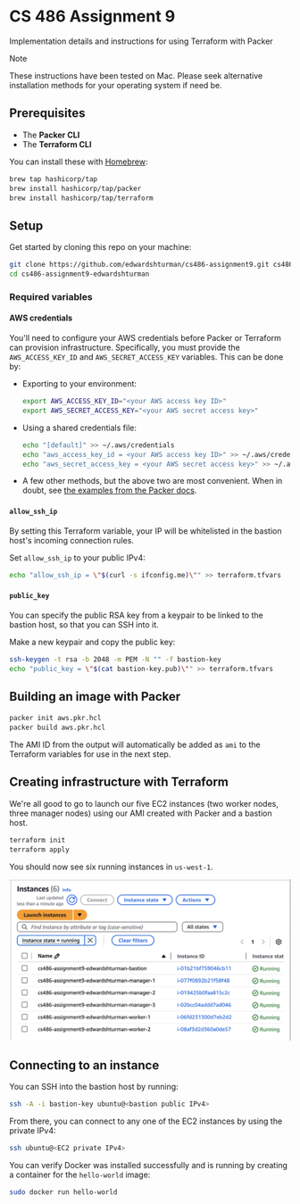 # CS 486 Assignment 9

Implementation details and instructions for using Terraform with Packer

> [!NOTE]
> These instructions have been tested on Mac. Please seek alternative installation methods for your operating system if need be.

## Prerequisites

- The **Packer CLI**
- The **Terraform CLI**

You can install these with [Homebrew](https://brew.sh):

```zsh
brew tap hashicorp/tap
brew install hashicorp/tap/packer
brew install hashicorp/tap/terraform
```

## Setup

Get started by cloning this repo on your machine:

```zsh
git clone https://github.com/edwardshturman/cs486-assignment9.git cs486-assignment9-edwardshturman
cd cs486-assignment9-edwardshturman
```

### Required variables

#### AWS credentials

You'll need to configure your AWS credentials before Packer or Terraform can provision infrastructure. Specifically, you must provide the `AWS_ACCESS_KEY_ID` and `AWS_SECRET_ACCESS_KEY` variables. This can be done by:

- Exporting to your environment:

  ```zsh
  export AWS_ACCESS_KEY_ID="<your AWS access key ID>"
  export AWS_SECRET_ACCESS_KEY="<your AWS secret access key>"
  ```

- Using a shared credentials file:

  ```zsh
  echo "[default]" >> ~/.aws/credentials
  echo "aws_access_key_id = <your AWS access key ID>" >> ~/.aws/credentials
  echo "aws_secret_access_key = <your AWS secret access key>" >> ~/.aws/credentials
  ```

- A few other methods, but the above two are most convenient. When in doubt, see [the examples from the Packer docs](https://developer.hashicorp.com/packer/integrations/hashicorp/amazon#environment-variables).

#### `allow_ssh_ip`

By setting this Terraform variable, your IP will be whitelisted in the bastion host's incoming connection rules.

Set `allow_ssh_ip` to your public IPv4:

```zsh
echo "allow_ssh_ip = \"$(curl -s ifconfig.me)\"" >> terraform.tfvars
```

#### `public_key`

You can specify the public RSA key from a keypair to be linked to the bastion host, so that you can SSH into it.

Make a new keypair and copy the public key:

```zsh
ssh-keygen -t rsa -b 2048 -m PEM -N "" -f bastion-key
echo "public_key = \"$(cat bastion-key.pub)\"" >> terraform.tfvars
```

## Building an image with Packer

```zsh
packer init aws.pkr.hcl
packer build aws.pkr.hcl
```

The AMI ID from the output will automatically be added as `ami` to the Terraform variables for use in the next step.

## Creating infrastructure with Terraform

We're all good to go to launch our five EC2 instances (two worker nodes, three manager nodes) using our AMI created with Packer and a bastion host.

```zsh
terraform init
terraform apply
```

You should now see six running instances in `us-west-1`.

![Screenshot of AWS EC2 Instances in the Console](assets/instances.png)

## Connecting to an instance

You can SSH into the bastion host by running:

```zsh
ssh -A -i bastion-key ubuntu@<bastion public IPv4>
```

From there, you can connect to any one of the EC2 instances by using the private IPv4:

```zsh
ssh ubuntu@<EC2 private IPv4>
```

You can verify Docker was installed successfully and is running by creating a container for the `hello-world` image:

```zsh
sudo docker run hello-world
```
